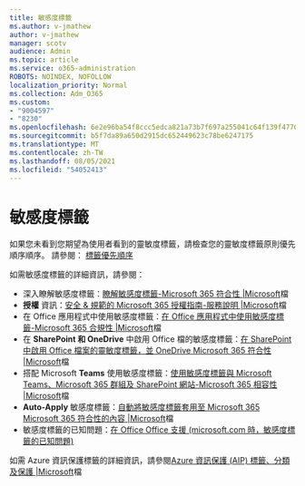 ```yaml
---
title: 敏感度標籤
ms.author: v-jmathew
author: v-jmathew
manager: scotv
audience: Admin
ms.topic: article
ms.service: o365-administration
ROBOTS: NOINDEX, NOFOLLOW
localization_priority: Normal
ms.collection: Adm_O365
ms.custom:
- "9004597"
- "8230"
ms.openlocfilehash: 6e2e96ba54f8ccc5edca821a73b7f697a255041c64f139f47702f637dd6dbb2a
ms.sourcegitcommit: b5f7da89a650d2915dc652449623c78be6247175
ms.translationtype: MT
ms.contentlocale: zh-TW
ms.lasthandoff: 08/05/2021
ms.locfileid: "54052413"
---
```

# <a name="sensitivity-labels"></a>敏感度標籤

如果您未看到您期望為使用者看到的靈敏度標籤，請檢查您的靈敏度標籤原則優先順序順序。 請參閱： [標籤優先順序](https://docs.microsoft.com/microsoft-365/compliance/sensitivity-labels)

如需敏感度標籤的詳細資訊，請參閱：

- 深入瞭解敏感度標籤：[瞭解敏感度標籤-Microsoft 365 符合性 |Microsoft](https://docs.microsoft.com/microsoft-365/compliance/sensitivity-labels)檔
- **授權** 資訊：[安全 & 規範的 Microsoft 365 授權指南-服務說明 |Microsoft](https://docs.microsoft.com/office365/servicedescriptions/microsoft-365-service-descriptions/microsoft-365-tenantlevel-services-licensing-guidance/microsoft-365-security-compliance-licensing-guidance#information-protection)檔
- 在 Office 應用程式中使用敏感度標籤：[在 Office 應用程式中使用敏感度標籤-Microsoft 365 合規性 |Microsoft](https://docs.microsoft.com/microsoft-365/compliance/sensitivity-labels-office-apps)檔
- 在 **SharePoint 和 OneDrive** 中啟用 Office 檔的敏感度標籤：[在 SharePoint 中啟用 Office 檔案的靈敏度標籤，並 OneDrive Microsoft 365 符合性 |Microsoft](https://docs.microsoft.com/microsoft-365/compliance/sensitivity-labels-sharepoint-onedrive-files)檔
- 搭配 Microsoft **Teams** 使用敏感度標籤：[使用敏感度標籤與 Microsoft Teams、Microsoft 365 群組及 SharePoint 網站-Microsoft 365 相容性 |Microsoft](https://docs.microsoft.com/microsoft-365/compliance/sensitivity-labels-teams-groups-sites)檔
- **Auto-Apply** 敏感度標籤：[自動將敏感度標籤套用至 Microsoft 365 Microsoft 365 符合性的內容 |Microsoft](https://docs.microsoft.com/microsoft-365/compliance/apply-sensitivity-label-automatically)檔
- 敏感度標籤的已知問題：[在 Office Office 支援 (microsoft.com 時，敏感度標籤的已知問題) ](https://support.microsoft.com/office/known-issues-with-sensitivity-labels-in-office-b169d687-2bbd-4e21-a440-7da1b2743edc)

如需 Azure 資訊保護標籤的詳細資訊，請參閱[Azure 資訊保護 (AIP) 標籤、分類及保護 |Microsoft](https://docs.microsoft.com/azure/information-protection/aip-classification-and-protection)檔
